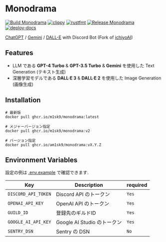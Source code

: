 # Monodrama

[![Build Monodrama](https://github.com/m1sk9/Monodrama/actions/workflows/build.yaml/badge.svg)](https://github.com/m1sk9/Monodrama/actions/workflows/build.yaml)
[![clippy](https://github.com/m1sk9/Monodrama/actions/workflows/clippy.yaml/badge.svg)](https://github.com/m1sk9/Monodrama/actions/workflows/clippy.yaml)
[![rustfmt](https://github.com/m1sk9/Monodrama/actions/workflows/fmt.yaml/badge.svg)](https://github.com/m1sk9/Monodrama/actions/workflows/fmt.yaml)
[![Release Monodrama](https://github.com/m1sk9/Monodrama/actions/workflows/release.yaml/badge.svg)](https://github.com/m1sk9/Monodrama/actions/workflows/release.yaml)
[![deploy-docs](https://github.com/m1sk9/Monodrama/actions/workflows/deploy-docs.yaml/badge.svg)](https://github.com/m1sk9/Monodrama/actions/workflows/deploy-docs.yaml)

[ChatGPT](https://openai.com/chatgpt) / [Gemini](https://deepmind.google/technologies/gemini) / [DALL-E](https://openai.com/dall-e-3) with Discord Bot (Fork of [ichiyoAI](https://github.com/approvers/ichiyoAI))

## Features

- LLM である **GPT-4 Turbo** & **GPT-3.5 Turbo** & **Gemini** を使用した Text Generation (テキスト生成)
- 深層学習モデルである **DALL·E 3** & **DALL·E 2** を使用した Image Generation (画像生成)

## Installation

```shell
# 最新版
docker pull ghcr.io/m1sk9/monodrama:latest

# メジャーバージョン指定
docker pull ghcr.io/m1sk9/monodrama:v2

# バージョン指定
docker pull ghcr.io/am1sk9/monodrama:vX.Y.Z
```

## Environment Variables

設定の例は [.env.example](./.env.example) で確認できます.

| Key                 | Description       | required |
|---------------------|-------------------|----------|
| `DISCORD_API_TOKEN` | Discord API のトークン | `Yes`    |
| `OPENAI_API_KEY`    | OpenAI API のトークン  | `Yes`    |
| `GUILD_ID` | 登録先のギルドID | `Yes` |
| `GOOGLE_AI_API_KEY` | Google AI Studio のトークン | `Yes`     |
| `SENTRY_DSN`        | Sentry の DSN           | `No`     |
